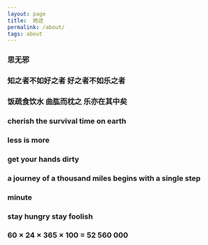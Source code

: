 ```yaml
---
layout: page
title:  绝迹
permalink: /about/
tags: about
---
```

### 思无邪

### 知之者不如好之者 好之者不如乐之者

### 饭疏食饮水 曲肱而枕之 乐亦在其中矣

### cherish the survival time on earth

### less is more

### get your hands dirty

### a journey of a thousand miles begins with a single step

### minute

### stay hungry stay foolish

### 60 × 24 × 365 × 100 = 52 560 000 
